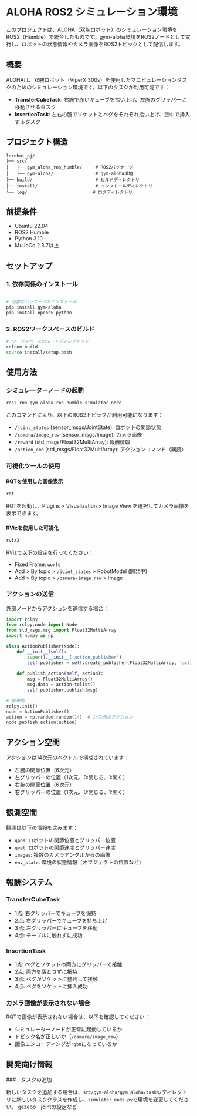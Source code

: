 # ALOHA ROS2 シミュレーション環境

このプロジェクトは、ALOHA（双腕ロボット）のシミュレーション環境をROS2（Humble）で統合したものです。gym-aloha環境をROS2ノードとして実行し、ロボットの状態情報やカメラ画像をROS2トピックとして配信します。

## 概要

ALOHAは、双腕ロボット（ViperX 300s）を使用したマニピュレーションタスクのためのシミュレーション環境です。以下のタスクが利用可能です：

- **TransferCubeTask**: 右腕で赤いキューブを拾い上げ、左腕のグリッパーに移動させるタスク
- **InsertionTask**: 左右の腕でソケットとペグをそれぞれ拾い上げ、空中で挿入するタスク

## プロジェクト構造

```
lerobot_pj/
├── src/
│   ├── gym_aloha_ros_humble/     # ROS2パッケージ
│   └── gym-aloha/                # gym-aloha環境
├── build/                        # ビルドディレクトリ
├── install/                      # インストールディレクトリ
└── log/                         # ログディレクトリ
```

## 前提条件

- Ubuntu 22.04
- ROS2 Humble
- Python 3.10
- MuJoCo 2.3.7以上

## セットアップ

### 1. 依存関係のインストール

```bash

# 必要なパッケージのインストール
pip install gym-aloha
pip install opencv-python
```

### 2. ROS2ワークスペースのビルド

```bash
# ワークスペースのルートディレクトリで
colcon build
source install/setup.bash
```

## 使用方法

### シミュレーターノードの起動

```bash
ros2 run gym_aloha_ros_humble simulator_node
```

このコマンドにより、以下のROS2トピックが利用可能になります：

- `/joint_states` (sensor_msgs/JointState): ロボットの関節状態
- `/camera/image_raw` (sensor_msgs/Image): カメラ画像
- `/reward` (std_msgs/Float32MultiArray): 報酬情報
- `/action_cmd` (std_msgs/Float32MultiArray): アクションコマンド（購読）

### 可視化ツールの使用

#### RQTを使用した画像表示

```bash
rqt
```

RQTを起動し、Plugins > Visualization > Image View を選択してカメラ画像を表示できます。

#### RVizを使用した可視化

```bash
rviz2
```

RVizで以下の設定を行ってください：
- Fixed Frame: `world`
- Add > By topic > `/joint_states` > RobotModel
(開発中)
- Add > By topic > `/camera/image_raw` > Image

### アクションの送信

外部ノードからアクションを送信する場合：

```python
import rclpy
from rclpy.node import Node
from std_msgs.msg import Float32MultiArray
import numpy as np

class ActionPublisher(Node):
    def __init__(self):
        super().__init__('action_publisher')
        self.publisher = self.create_publisher(Float32MultiArray, 'action_cmd', 10)
        
    def publish_action(self, action):
        msg = Float32MultiArray()
        msg.data = action.tolist()
        self.publisher.publish(msg)

# 使用例
rclpy.init()
node = ActionPublisher()
action = np.random.random(14)  # 14次元のアクション
node.publish_action(action)
```

## アクション空間

アクションは14次元のベクトルで構成されています：

- 左腕の関節位置（6次元）
- 左グリッパーの位置（1次元、0:閉じる、1:開く）
- 右腕の関節位置（6次元）
- 右グリッパーの位置（1次元、0:閉じる、1:開く）

## 観測空間

観測は以下の情報を含みます：

- `qpos`: ロボットの関節位置とグリッパー位置
- `qvel`: ロボットの関節速度とグリッパー速度
- `images`: 複数のカメラアングルからの画像
- `env_state`: 環境の状態情報（オブジェクトの位置など）

## 報酬システム

### TransferCubeTask
- 1点: 右グリッパーでキューブを保持
- 2点: 右グリッパーでキューブを持ち上げ
- 3点: 左グリッパーにキューブを移動
- 4点: テーブルに触れずに成功

### InsertionTask
- 1点: ペグとソケットの両方にグリッパーで接触
- 2点: 両方を落とさずに把持
- 3点: ペグがソケットに整列して接触
- 4点: ペグをソケットに挿入成功


### カメラ画像が表示されない場合

RQTで画像が表示されない場合は、以下を確認してください：
- シミュレーターノードが正常に起動しているか
- トピック名が正しいか（`/camera/image_raw`）
- 画像エンコーディングが`rgb8`になっているか

## 開発向け情報

###　タスクの追加

新しいタスクを追加する場合は、`src/gym-aloha/gym_aloha/tasks/`ディレクトリに新しいタスククラスを作成し、`simulator_node.py`で環境を変更してください。
gazebo　jointの設定など

